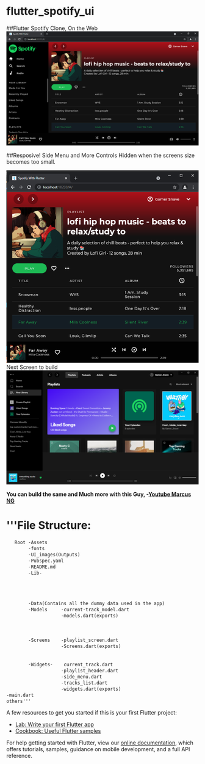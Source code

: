 # flutter_spotify_ui

##Flutter Spotify Clone, On the Web
![final output](https://github.com/Snave254/Spotify_UI_with_flutter/blob/main/ui_images/final_output_spot.PNG)

##Resposive! Side Menu and More Controls Hidden when the screens size becomes too small.

![responsive](https://github.com/Snave254/Spotify_UI_with_flutter/blob/main/ui_images/responsive_spot_final.PNG)
Next Screen to build 
![to_do_build](https://github.com/Snave254/Spotify_UI_with_flutter/blob/main/ui_images/new_spot1.PNG)



**You can build the same and Much more with this Guy,  -[Youtube Marcus NG](https://www.youtube.com/watch?v=HJ1AlSrgZVQ&t=435s)**

'''File Structure:
==========================
        
       Root -Assets
            -fonts
            -UI_images(Outputs)
            -Pubspec.yaml
            -README.md
            -Lib- 
                    
                    
                    
            
            -Data(Contains all the dummy data used in the app)
            -Models     -current-track_model.dart
                        -models.dart(exports)
            
                    
                
            -Screens    -playlist_screen.dart
                        -Screens.dart(exports)


            -Widgets-    current_track.dart
                        -playlist_header.dart
                        -side_menu.dart
                        -tracks_list.dart 
                        -widgets.dart(exports)
    -main.dart
    others'''
    



A few resources to get you started if this is your first Flutter project:

- [Lab: Write your first Flutter app](https://flutter.dev/docs/get-started/codelab)
- [Cookbook: Useful Flutter samples](https://flutter.dev/docs/cookbook)

For help getting started with Flutter, view our
[online documentation](https://flutter.dev/docs), which offers tutorials,
samples, guidance on mobile development, and a full API reference.

